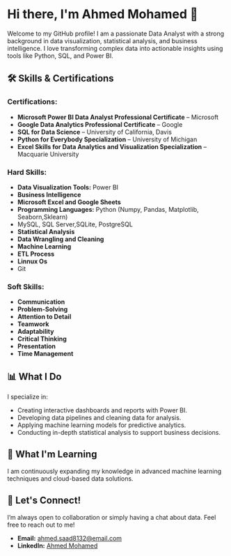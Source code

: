 # Hi there, I'm Ahmed Mohamed 👋

Welcome to my GitHub profile! I am a passionate Data Analyst with a strong background in data visualization, statistical analysis, and business intelligence. I love transforming complex data into actionable insights using tools like Python, SQL, and Power BI.

## 🛠️ Skills & Certifications

### Certifications:
- **Microsoft Power BI Data Analyst Professional Certificate** – Microsoft
- **Google Data Analytics Professional Certificate** – Google
- **SQL for Data Science** – University of California, Davis
- **Python for Everybody Specialization** – University of Michigan
- **Excel Skills for Data Analytics and Visualization Specialization** – Macquarie University

### Hard Skills:
- **Data Visualization Tools:** Power BI
- **Business Intelligence**
- **Microsoft Excel and Google Sheets**
- **Programming Languages:** Python (Numpy, Pandas, Matplotlib, Seaborn,Sklearn)
- MySQL, SQL Server,SQLite, PostgreSQL
- **Statistical Analysis**
- **Data Wrangling and Cleaning**
- **Machine Learning**
- **ETL Process**
- **Linnux Os**
- Git

### Soft Skills:
- **Communication**
- **Problem-Solving**
- **Attention to Detail**
- **Teamwork**
- **Adaptability**
- **Critical Thinking**
- **Presentation**
- **Time Management**

## 📊 What I Do

I specialize in:
- Creating interactive dashboards and reports with Power BI.
- Developing data pipelines and cleaning data for analysis.
- Applying machine learning models for predictive analytics.
- Conducting in-depth statistical analysis to support business decisions.

## 🌱 What I'm Learning

I am continuously expanding my knowledge in advanced machine learning techniques and cloud-based data solutions.

## 💬 Let's Connect!

I’m always open to collaboration or simply having a chat about data. Feel free to reach out to me!

- **Email:** [ahmed.saad8132@email.com](mailto:ahmed.saad8132@email.com)
- **LinkedIn:** [Ahmed Mohamed](https://www.linkedin.com/in/ahmed-mohamed81/)
